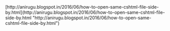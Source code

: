 <div>[http://anirugu.blogspot.in/2016/06/how-to-open-same-cshtml-file-side-by.html](http://anirugu.blogspot.in/2016/06/how-to-open-same-cshtml-file-side-by.html "http://anirugu.blogspot.in/2016/06/how-to-open-same-cshtml-file-side-by.html")</div>
